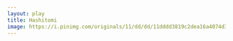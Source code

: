 ```yaml
---
layout: play
title: Hashitomi
image: https://i.pinimg.com/originals/11/dd/dd/11dddd3819c2dea16a4074d375a1c58b.jpg
---
```

